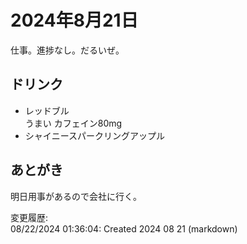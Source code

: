 # 2024年8月21日

仕事。進捗なし。だるいぜ。

## ドリンク

- レッドブル  
うまい
カフェイン80mg
- シャイニースパークリングアップル

## あとがき

明日用事があるので会社に行く。

変更履歴:  
08/22/2024 01:36:04: Created 2024 08 21 (markdown)  
